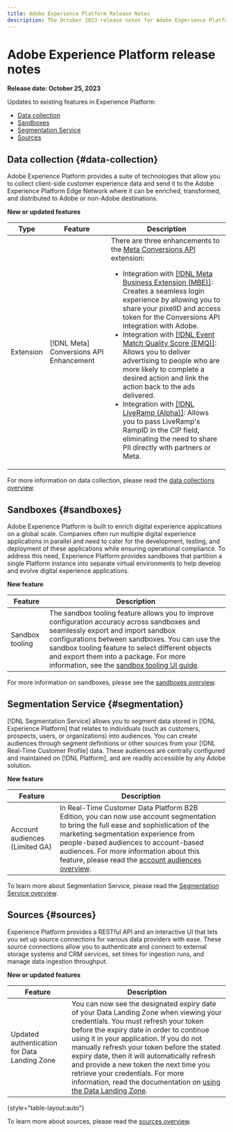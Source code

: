 ```yaml
---
title: Adobe Experience Platform Release Notes
description: The October 2023 release notes for Adobe Experience Platform.
---
```

# Adobe Experience Platform release notes 

**Release date: October 25, 2023**

Updates to existing features in Experience Platform:

- [Data collection](#data-collection)
- [Sandboxes](#sandboxes)
- [Segmentation Service](#segmentation)
- [Sources](#sources)

## Data collection {#data-collection}

Adobe Experience Platform provides a suite of technologies that allow you to collect client-side customer experience data and send it to the Adobe Experience Platform Edge Network where it can be enriched, transformed, and distributed to Adobe or non-Adobe destinations.

**New or updated features**

| Type | Feature | Description |
| --- | --- | --- |
| Extension | [!DNL Meta] Conversions API Enhancement | There are three enhancements to the [Meta Conversions API](/help/tags/extensions/server/meta/overview.md) extension: <ul><li>Integration with [[!DNL Meta Business Extension (MBE)]](/help/tags/extensions/server/meta/overview.md#integration-with-meta-business-extension-mbe): Creates a seamless login experience by allowing you to share your pixelID and access token for the Conversions API integration with Adobe.</li><li>Integration with [[!DNL Event Match Quality Score (EMQ)]](/help/tags/extensions/server/meta/overview.md#integration-with-event-quality-match-score-emq): Allows you to deliver advertising to people who are more likely to complete a desired action and link the action back to the ads delivered.</li><li>Integration with [[!DNL LiveRamp (Alpha)]](/help/tags/extensions/server/meta/overview.md#integration-with-liveramp-alpha): Allows you to pass LiveRamp's RampID in the CIP field, eliminating the need to share PII directly with partners or Meta. </li></ul>|

For more information on data collection, please read the [data collections overview](../../tags/home.md).

## Sandboxes {#sandboxes}

Adobe Experience Platform is built to enrich digital experience applications on a global scale. Companies often run multiple digital experience applications in parallel and need to cater for the development, testing, and deployment of these applications while ensuring operational compliance. To address this need, Experience Platform provides sandboxes that partition a single Platform instance into separate virtual environments to help develop and evolve digital experience applications.

**New feature**

| Feature | Description |
| --- | --- |
| Sandbox tooling | The sandbox tooling feature allows you to improve configuration accuracy across sandboxes and seamlessly export and import sandbox configurations between sandboxes. You can use the sandbox tooling feature to select different objects and export them into a package. For more information, see the [sandbox tooling UI guide](../../sandboxes/ui/sandbox-tooling.md). |

For more information on sandboxes, please see the [sandboxes overview](../../sandboxes/home.md).

## Segmentation Service {#segmentation}

[!DNL Segmentation Service] allows you to segment data stored in [!DNL Experience Platform] that relates to individuals (such as customers, prospects, users, or organizations) into audiences. You can create audiences through segment definitions or other sources from your [!DNL Real-Time Customer Profile] data. These audiences are centrally configured and maintained on [!DNL Platform], and are readily accessible by any Adobe solution. 

**New feature**

| Feature | Description |
| ------- | ----------- |
| Account audiences (Limited GA) | In Real-Time Customer Data Platform B2B Edition, you can now use account segmentation to bring the full ease and sophistication of the marketing segmentation experience from people-based audiences to account-based audiences. For more information about this feature, please read the [account audiences overview](../../segmentation/ui/account-audiences.md). |

To learn more about Segmentation Service, please read the [Segmentation Service overview](../../segmentation/home.md).

## Sources {#sources}

Experience Platform provides a RESTful API and an interactive UI that lets you set up source connections for various data providers with ease. These source connections allow you to authenticate and connect to external storage systems and CRM services, set times for ingestion runs, and manage data ingestion throughput.

**New or updated features**

| Feature | Description |
| --- | --- |
| Updated authentication for Data Landing Zone | You can now see the designated expiry date of your Data Landing Zone when viewing your credentials. You must refresh your token before the expiry date in order to continue using it in your application. If you do not manually refresh your token before the stated expiry date, then it will automatically refresh and provide a new token the next time you retrieve your credentials. For more information, read the documentation on [using the Data Landing Zone](../../sources/tutorials/ui/create/cloud-storage/data-landing-zone.md). |

{style="table-layout:auto"}

To learn more about sources, please read the [sources overview](../../sources/home.md).
